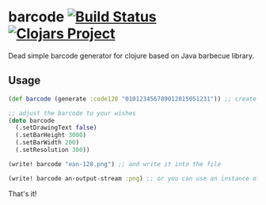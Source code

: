# barcode [![Build Status](https://travis-ci.org/ondrs/barcode.svg?branch=master)](https://travis-ci.org/ondrs/barcode) [![Clojars Project](https://img.shields.io/clojars/v/ondrs/barcode.svg)](https://clojars.org/ondrs/barcode)

Dead simple barcode generator for clojure based on Java barbecue library.

## Usage

```clojure
(def barcode (generate :code128 "010123456789012815051231")) ;; create a Barcode instance

;; adjust the barcode to your wishes
(doto barcode
  (.setDrawingText false)
  (.setBarHeight 3000)
  (.setBarWidth 200)
  (.setResolution 300))

(write! barcode "ean-128.png") ;; and write it into the file

(write! barcode an-output-stream :png) ;; or you can use an instance of OutputStream 
```

That's it!